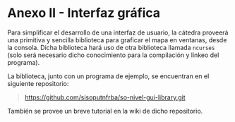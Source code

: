 # Anexo II - Interfaz gráfica

Para simplificar el desarrollo de una interfaz de usuario, la cátedra proveerá una primitiva y sencilla biblioteca para graficar el mapa en ventanas, desde la consola. Dicha biblioteca hará uso de otra biblioteca llamada `ncurses` (solo será necesario dicho conocimiento para la compilación y linkeo del programa).

La biblioteca, junto con un programa de ejemplo, se encuentran en el siguiente repositorio:

> https://github.com/sisoputnfrba/so-nivel-gui-library.git


También se provee un breve tutorial en la wiki de dicho repositorio.
